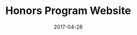 ---
layout: post
title: "Honors Program Website"
date: 2017-04-28
excerpt: "Honors Program website of University of Mary Washington"
project: true
---